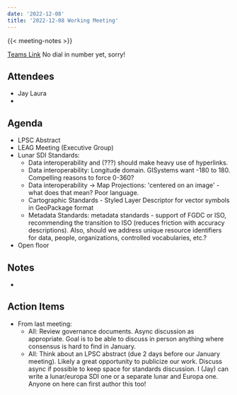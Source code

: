 ```yaml
---
date: '2022-12-08'
title: '2022-12-08 Working Meeting'
---
```


{{<  meeting-notes >}}

[Teams Link](https://teams.microsoft.com/l/meetup-join/19%3ameeting_NjM0MzI5NGUtZDI1ZS00YWVjLWI1MTctYjUzZTU4OTVlNWIz%40thread.v2/0?context=%7b%22Tid%22%3a%220693b5ba-4b18-4d7b-9341-f32f400a5494%22%2c%22Oid%22%3a%22c27c6e98-e45a-45ff-aea5-7f10d6fe67c1%22%7d)
No dial in number yet, sorry!

## Attendees
- Jay Laura
- 


## Agenda
- LPSC Abstract
- LEAG Meeting (Executive Group)
- Lunar SDI Standards:
  - Data interoperability and (???) should make heavy use of hyperlinks.
  - Data interoperability: Longitude domain. GISystems want -180 to 180. Compelling reasons to force 0-360?
  - Data interoperability -> Map Projections: 'centered on an image' - what does that mean? Poor language.
  - Cartographic Standards - Styled Layer Descriptor for vector symbols in GeoPackage format
  - Metadata Standards: metadata standards - support of FGDC or ISO, recommending the transition to ISO (reduces friction with accuracy descriptions). Also, should we address unique resource identifiers for data, people, organizations, controlled vocabularies, etc.?
- Open floor

## Notes
- 


## Action Items
- From last meeting:
  - All: Review governance documents. Async discussion as appropriate. Goal is to be able to discuss in person anything where consensus is hard to find in January.
  - All: Think about an LPSC abstract (due 2 days before our January meeting). Likely a great opportunity to publicize our work. Discuss async if possible to keep space for standards discussion. I (Jay) can write a lunar/europa SDI one or a separate lunar and Europa one. Anyone on here can first author this too!